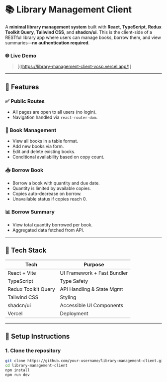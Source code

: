 # 📚 Library Management Client

A **minimal library management system** built with **React**, **TypeScript**, **Redux Toolkit Query**, **Tailwind CSS**, and **shadcn/ui**. This is the client-side of a RESTful library app where users can manage books, borrow them, and view summaries—**no authentication required**.

### 🌐 Live Demo
> [((https://library-management-client-vosp.vercel.app/)]


---

## 🚀 Features

### ✅ Public Routes
- All pages are open to all users (no login).
- Navigation handled via `react-router-dom`.

### 📘 Book Management
- View all books in a table format.
- Add new books via form.
- Edit and delete existing books.
- Conditional availability based on copy count.

### 📥 Borrow Book
- Borrow a book with quantity and due date.
- Quantity is limited by available copies.
- Copies auto-decrease on borrow.
- Unavailable status if copies reach 0.

### 📊 Borrow Summary
- View total quantity borrowed per book.
- Aggregated data fetched from API.

---

## 🧱 Tech Stack

| Tech               | Purpose                          |
|--------------------|----------------------------------|
| React + Vite       | UI Framework + Fast Bundler      |
| TypeScript         | Type Safety                      |
| Redux Toolkit Query| API Handling & State Mgmt        |
| Tailwind CSS       | Styling                          |
| shadcn/ui          | Accessible UI Components         |
| Vercel             | Deployment                       |

---

## 🔧 Setup Instructions

### 1. Clone the repository

```bash
git clone https://github.com/your-username/library-management-client.git
cd library-management-client
npm install
npm run dev
